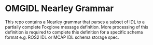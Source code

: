 # OMGIDL Nearley Grammar

This repo contains a Nearley grammar that parses a subset of IDL to a partially complete Foxglove message definition. More processing of this definition is required to complete this definition for a specific schema format e.g. ROS2 IDL or MCAP IDL schema storage spec.
